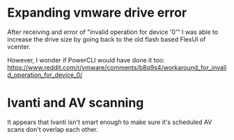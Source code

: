 # Expanding vmware drive error

After receiving and error of "invalid operation for device '0'" I was able to increase the drive size by going back to the old flash based FlexUI of vcenter.

However, I wonder if PowerCLI would have done it too: https://www.reddit.com/r/vmware/comments/b8q9s4/workaround_for_invalid_operation_for_device_0/

# Ivanti and AV scanning

It appears that Ivanti isn't smart enough to make sure it's scheduled AV scans don't overlap each other.
